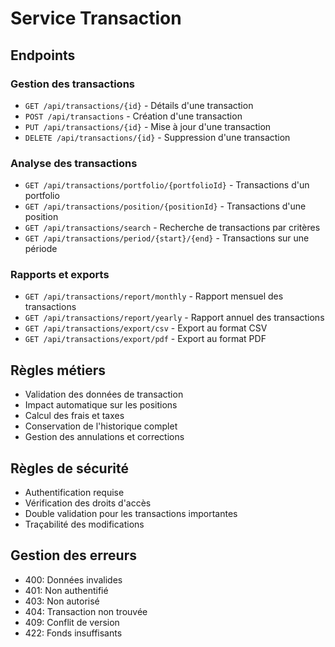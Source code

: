 # Service Transaction

## Endpoints

### Gestion des transactions
- `GET /api/transactions/{id}` - Détails d'une transaction
- `POST /api/transactions` - Création d'une transaction
- `PUT /api/transactions/{id}` - Mise à jour d'une transaction
- `DELETE /api/transactions/{id}` - Suppression d'une transaction

### Analyse des transactions
- `GET /api/transactions/portfolio/{portfolioId}` - Transactions d'un portfolio
- `GET /api/transactions/position/{positionId}` - Transactions d'une position
- `GET /api/transactions/search` - Recherche de transactions par critères
- `GET /api/transactions/period/{start}/{end}` - Transactions sur une période

### Rapports et exports
- `GET /api/transactions/report/monthly` - Rapport mensuel des transactions
- `GET /api/transactions/report/yearly` - Rapport annuel des transactions
- `GET /api/transactions/export/csv` - Export au format CSV
- `GET /api/transactions/export/pdf` - Export au format PDF

## Règles métiers
- Validation des données de transaction
- Impact automatique sur les positions
- Calcul des frais et taxes
- Conservation de l'historique complet
- Gestion des annulations et corrections

## Règles de sécurité
- Authentification requise
- Vérification des droits d'accès
- Double validation pour les transactions importantes
- Traçabilité des modifications

## Gestion des erreurs
- 400: Données invalides
- 401: Non authentifié
- 403: Non autorisé
- 404: Transaction non trouvée
- 409: Conflit de version
- 422: Fonds insuffisants 